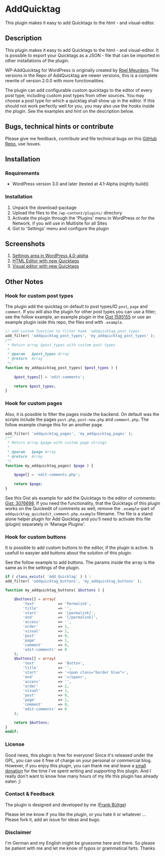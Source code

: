 ﻿# AddQuicktag
This plugin makes it easy to add Quicktags to the html - and visual-editor.

## Description
This plugin makes it easy to add Quicktags to the html - and visual-editor. It is possible to export your Quicktags as a JSON - file that can be imported in other installations of the plugin. 

WP-AddQuicktag for WordPress is originally created by [Roel Meurders](http://roel.meurders.nl/ "Roel Meurders"). The versions in the Repo of AddQuicktag are newer versions, this is a complete rewrite of version 2.0.0 with more functionalities.

The plugin can add configurable custom quicktags to the editor of every post type, including custom post types from other sources. You may choose a post type for which a quicktag shall show up in the editor.
If this should not work perfectly well for you, you may also use the hooks inside the plugin. See the examples and hint on the description below.

## Bugs, technical hints or contribute
Please give me feedback, contribute and file technical bugs on this [GitHub Repo](https://github.com/bueltge/AddQuicktag), use Issues.

## Installation
### Requirements
 * WordPress version 3.0 and later (tested at 4.1-Alpha (nightly build))

### Installation
 1. Unpack the download-package
 2. Upload the files to the `/wp-content/plugins/` directory
 3. Activate the plugin through the 'Plugins' menu in WordPress or for the Network, if you will use in Multisite for all Sites
 4. Got to 'Settings' menu and configure the plugin

## Screenshots
 1. [Settings area in WordPress 4.0-alpha](https://github.com/bueltge/AddQuicktag/blob/master/assets/screenshot-1.png)
 2. [HTML Editor with new Quicktags](https://github.com/bueltge/AddQuicktag/blob/master/assets/screenshot-3.png)
 3. [Visual editor with new Quicktags](https://github.com/bueltge/AddQuicktag/blob/master/assets/screenshot-4.png)

## Other Notes
### Hook for custom post types
The plugin add the quicktag on default to post types/ID `post`, `page` and `comment`. If you will also the plugin for other post types you can use a filter; see the follow example, an example plugin in the [Gist 1595155](https://gist.github.com/1595155) or use an example plugin iside this repo, the files end with `.example`.

```php
// add custom function to filter hook 'addquicktag_post_types'
add_filter( 'addquicktag_post_types', 'my_addquicktag_post_types' );
/**
 * Return array $post_types with custom post types
 * 
 * @param   $post_types Array
 * @return  Array
 */
function my_addquicktag_post_types( $post_types ) {
	
	$post_types[] = 'edit-comments';
	
	return $post_types;
}
```

### Hook for custom pages
Also, it is possible to filter the pages inside the backend. On default was the scripts include the pages `post.php`, `post-new.php` and `comment.php`. The follow example change this for an another page.

```php
add_filter( 'addquicktag_pages', 'my_addquicktag_pages' );
/**
 * Return array $page with custom page strings
 * 
 * @param   $page Array
 * @return  Array
 */
function my_addquicktag_pages( $page ) {
	
	$page[] = 'edit-comments.php';
	
	return $page;
}
```

See this Gist als example for add the Quicktags to the editor of comments: [Gist: 3076698](https://gist.github.com/3076698).
If you need the functionality, that the Quicktags of this plugin works on the Quickedit of comments as well, remove the `.example`-part of `addquicktag_quickedit_comment.php.example` filename. The file is a stand alone helper plugin for Add Quicktag and you'll need to activate this file (plugin) separately in 'Manage Plugins'.

### Hook for custom buttons
It is possible to add custom buttons to the editor, if the plugin is active. 
Is usefull to easyier add buttons about the solution of this plugin.

See the follow example to add buttons. The params inside the array is the same as in the settings of the plugin.

```php
if ( class_exists( 'Add_Quicktag' ) ) :
add_filter( 'addquicktag_buttons', 'my_addquicktag_buttons' );

function my_addquicktag_buttons( $buttons ) {

    $buttons[] = array(
        'text'          => 'Permalink', 
        'title'         => '',
        'start'         => '[permalink]',
        'end'           => '[/permalink]',
        'access'        => '',
        'order'         => 1,
        'visual'        => 1,
        'post'          => 0,
        'page'          => 1,
        'comment'       => 0,
        'edit-comments' => 0
    );
    $buttons[] = array(
        'text'          => 'Button', 
        'title'         => '',
        'start'         => '<span class="border blue">',
        'end'           => '</span>',
        'access'        => '',
        'order'         => 2,
        'visual'        => 1,
        'post'          => 0,
        'page'          => 1,
        'comment'       => 0,
        'edit-comments' => 0
    );

    return $buttons;
}
endif;
```

### License
Good news, this plugin is free for everyone! Since it's released under the GPL, you can use it free of charge on your personal or commercial blog. However, if you enjoy this plugin, you can thank me and leave a [small donation](https://www.paypal.com/cgi-bin/webscr?cmd=_s-xclick&hosted_button_id=6069955 "Paypal Donate link") for the time I've spent writing and supporting this plugin. And I really don't want to know how many hours of my life this plugin has already eaten ;)

### Contact & Feedback
The plugin is designed and developed by me ([Frank Bültge](https://bueltge.de))

Please let me know if you like the plugin, or you hate it or whatever ... Please fork it, add an issue for ideas and bugs.

### Disclaimer
I'm German and my English might be gruesome here and there. So please be patient with me and let me know of typos or grammatical farts. Thanks
